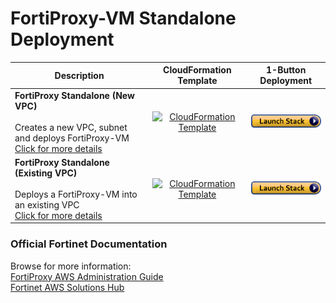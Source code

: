 # FortiProxy-VM Standalone Deployment

| **Description** | **CloudFormation Template** | **1-Button Deployment** |
|-----------------|-----------------------------|-------------------------|
| **FortiProxy Standalone (New VPC)**<br><br>Creates a new VPC, subnet and deploys FortiProxy-VM <br> [Click for more details](https://github.com/40net-cloud/fortinet-aws-solutions/blob/master/FortiProxy/new_vpc_readme.md) | <div align="center">[<img src="https://ftnt-cfts.s3.eu-central-1.amazonaws.com/shared/downloadicon.png" alt="CloudFormation Template">](https://ftnt-cfts.s3.amazonaws.com/fxp/fxp_standalone_newvpc.yaml)</div> | [![Launch Stack](https://github.com/40net-cloud/fortinet-aws-solutions/blob/master/FortiGate/Active-Passive-Multi-Zone/images/aws_cft_image.png)](https://console.aws.amazon.com/cloudformation/home#/stacks/create/review?templateURL=https://ftnt-cfts.s3.amazonaws.com/fxp/fxp_standalone_newvpc.yaml&stackName=FortiProxy-Standalone-New-VPC) |
| **FortiProxy Standalone (Existing VPC)**<br><br>Deploys a FortiProxy-VM into an existing VPC <br>[Click for more details](https://github.com/40net-cloud/fortinet-aws-solutions/blob/master/FortiProxy/existing_vpc_readme.md)| <div align="center">[<img src="https://ftnt-cfts.s3.eu-central-1.amazonaws.com/shared/downloadicon.png" alt="CloudFormation Template">](https://ftnt-cfts.s3.amazonaws.com/fxp/fxp_standalone_existingvpc.yaml)</div> | [![Launch Stack](https://github.com/40net-cloud/fortinet-aws-solutions/blob/master/FortiGate/Active-Passive-Multi-Zone/images/aws_cft_image.png)](https://console.aws.amazon.com/cloudformation/home#/stacks/create/review?templateURL=https://ftnt-cfts.s3.amazonaws.com/fxp/fxp_standalone_existingvpc.yaml&stackName=FortiProxy-Standalone-Existing-VPC) |

### Official Fortinet Documentation
Browse for more information: <br>[FortiProxy AWS Administration Guide](https://docs.fortinet.com/document/fortiproxy-public-cloud/7.6.0/cloud-deployment-guide-aws-ec2/579931/overview)<br>
[Fortinet AWS Solutions Hub](https://docs.fortinet.com/cloud-solutions/aws)

